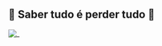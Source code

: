 ## 🌸 Saber tudo é perder tudo 🌸



![_](https://static.wikia.nocookie.net/ordemparanormal/images/3/32/Seita_das_M%C3%A1scaras.gif/revision/latest/thumbnail/width/360/height/360?cb=20210627195509&path-prefix=pt-br)
